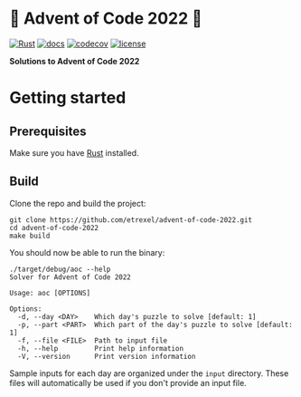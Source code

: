 # 🎄 Advent of Code 2022 🎄

[![Rust](https://github.com/etrexel/advent-of-code-2022/actions/workflows/rust.yml/badge.svg)](https://github.com/etrexel/advent-of-code-2022/actions/workflows/rust.yml)
[![docs](https://img.shields.io/badge/rustdoc-latest-orange)](https://blog.trexel.io/advent-of-code-2022/aoc/)
[![codecov](https://codecov.io/gh/etrexel/advent-of-code-2022/branch/main/graph/badge.svg?token=E8J0GE2R24)](https://codecov.io/gh/etrexel/advent-of-code-2022)
[![license](https://img.shields.io/badge/license-Apache--2.0-blue)](https://github.com/etrexel/advent-of-code-2022/blob/main/LICENSE)

**Solutions to Advent of Code 2022**

# Getting started
## Prerequisites
Make sure you have [Rust](https://www.rust-lang.org/learn/get-started) installed.

## Build
Clone the repo and build the project:
```shell
git clone https://github.com/etrexel/advent-of-code-2022.git
cd advent-of-code-2022
make build
```

You should now be able to run the binary:
```shell
./target/debug/aoc --help
Solver for Advent of Code 2022

Usage: aoc [OPTIONS]

Options:
  -d, --day <DAY>    Which day's puzzle to solve [default: 1]
  -p, --part <PART>  Which part of the day's puzzle to solve [default: 1]
  -f, --file <FILE>  Path to input file
  -h, --help         Print help information
  -V, --version      Print version information
```

Sample inputs for each day are organized under the `input` directory. These files will automatically be used if you
don't provide an input file.
